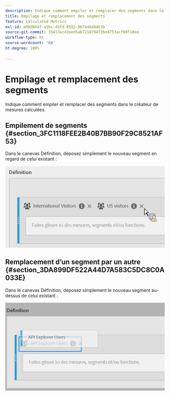 ```yaml
---
description: Indique comment empiler et remplacer des segments dans le créateur de mesures calculées.
title: Empilage et remplacement des segments
feature: Calculated Metrics
exl-id: a89d66df-a5bc-45fd-8592-967446d8d63b
source-git-commit: 35413ac43eed5ab7218794f26e4753acf08f18ee
workflow-type: ht
source-wordcount: '68'
ht-degree: 100%

---
```


# Empilage et remplacement des segments

Indique comment empiler et remplacer des segments dans le créateur de mesures calculées.

## Empilement de segments  {#section_3FC1118FEE2B40B7BB90F29C8521AF53}

Dans le canevas Définition, déposez simplement le nouveau segment en regard de celui existant :

![](assets/cm_stack_seg.png)

## Remplacement d’un segment par un autre  {#section_3DA899DF522A44D7A583C5DC8C0A033E}

Dans le canevas Définition, déposez simplement le nouveau segment au-dessus de celui existant :

![](assets/cm_replace_seg.png)

